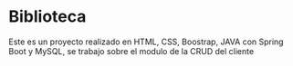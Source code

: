 # Biblioteca
Este es un proyecto realizado en HTML, CSS, Boostrap, JAVA con Spring Boot y MySQL, se trabajo sobre el modulo de la CRUD del cliente
